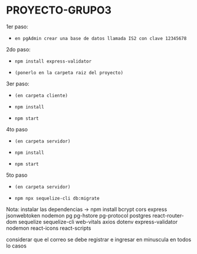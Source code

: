 # PROYECTO-GRUPO3
1er paso:
*     en pgAdmin crear una base de datos llamada IS2 con clave 12345678

2do paso:
*     npm install express-validator
*     (ponerlo en la carpeta raiz del proyecto)

3er paso:
*     (en carpeta cliente)
*     npm install
*     npm start

4to paso
*     (en carpeta servidor)
*     npm install
*     npm start

5to paso
*     (en carpeta servidor)
*     npm npx sequelize-cli db:migrate

Nota: instalar las dependencias -> npm install bcrypt cors express jsonwebtoken nodemon pg pg-hstore pg-protocol postgres react-router-dom sequelize sequelize-cli web-vitals axios dotenv express-validator nodemon react-icons react-scripts

considerar que el correo se debe registrar e ingresar en minuscula en todos lo casos
